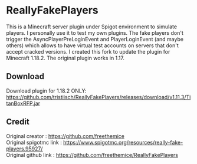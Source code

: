 # ReallyFakePlayers
This is a Minecraft server plugin under Spigot environment to simulate players. I personally use it to test my own plugins.
The fake players don't trigger the AsyncPlayerPreLoginEvent and PlayerLoginEvent (and maybe others) which allows to have virtual test accounts on servers that don't accept cracked versions.
I created this fork to update the plugin for Minecraft 1.18.2. The original plugin works in 1.17.

## Download
Download plugin for 1.18.2 ONLY: https://github.com/tristiisch/ReallyFakePlayers/releases/download/v1.11.3/TitanBoxRFP.jar
## Credit
Original creator : https://github.com/freethemice \
Original spigotmc link : https://www.spigotmc.org/resources/really-fake-players.95927/ \
Original github link : https://github.com/freethemice/ReallyFakePlayers
